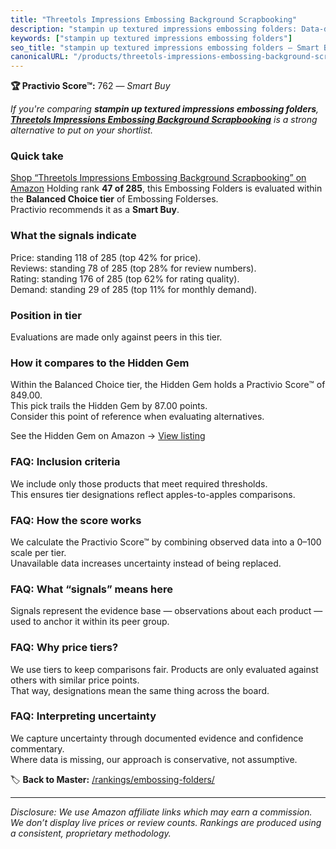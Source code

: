 ```yaml
---
title: "Threetols Impressions Embossing Background Scrapbooking"
description: "stampin up textured impressions embossing folders: Data-driven within Balanced Choice ranking using the Practivio Score™. Positioned by quality, value, demand,…"
keywords: ["stampin up textured impressions embossing folders"]
seo_title: "stampin up textured impressions embossing folders — Smart Buy Balanced Choice (2025)"
canonicalURL: "/products/threetols-impressions-embossing-background-scrapbooking-B0DJVSG448/"
---
```


**🏆 Practivio Score™:** 762 — _Smart Buy_


*If you're comparing **stampin up textured impressions embossing folders**, **[Threetols Impressions Embossing Background Scrapbooking](https://www.amazon.com/dp/B0DJVSG448?tag=practivio-20)** is a strong alternative to put on your shortlist.*
### Quick take
[Shop “Threetols Impressions Embossing Background Scrapbooking” on Amazon](https://www.amazon.com/dp/B0DJVSG448?tag=practivio-20)
Holding rank **47 of 285**, this Embossing Folders is evaluated within the **Balanced Choice tier** of Embossing Folderses.  
Practivio recommends it as a **Smart Buy**.

### What the signals indicate
Price: standing 118 of 285 (top 42% for price).  
Reviews: standing 78 of 285 (top 28% for review numbers).  
Rating: standing 176 of 285 (top 62% for rating quality).  
Demand: standing 29 of 285 (top 11% for monthly demand).

### Position in tier
Evaluations are made only against peers in this tier.

### How it compares to the Hidden Gem
Within the Balanced Choice tier, the Hidden Gem holds a Practivio Score™ of 849.00.  
This pick trails the Hidden Gem by 87.00 points.  
Consider this point of reference when evaluating alternatives.  

See the Hidden Gem on Amazon → [View listing](https://www.amazon.com/dp/B0006HXBSU?tag=practivio-20)

### FAQ: Inclusion criteria
We include only those products that meet required thresholds.  
This ensures tier designations reflect apples-to-apples comparisons.

### FAQ: How the score works
We calculate the Practivio Score™ by combining observed data into a 0–100 scale per tier.  
Unavailable data increases uncertainty instead of being replaced.

### FAQ: What “signals” means here
Signals represent the evidence base — observations about each product — used to anchor it within its peer group.

### FAQ: Why price tiers?
We use tiers to keep comparisons fair. Products are only evaluated against others with similar price points.  
That way, designations mean the same thing across the board.

### FAQ: Interpreting uncertainty
We capture uncertainty through documented evidence and confidence commentary.  
Where data is missing, our approach is conservative, not assumptive.


🏷️ **Back to Master:** [/rankings/embossing-folders/](/rankings/embossing-folders/)

---
_Disclosure: We use Amazon affiliate links which may earn a commission. We don’t display live prices or review counts. Rankings are produced using a consistent, proprietary methodology._
